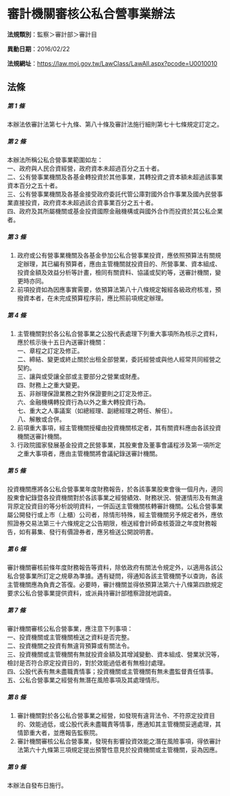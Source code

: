 # 審計機關審核公私合營事業辦法

**法規類別**：監察＞審計部＞審計目

**異動日期**：2016/02/22  

**法規網址**：https://law.moj.gov.tw/LawClass/LawAll.aspx?pcode=U0010010





## 法條
##### 第 1 條
本辦法依審計法第七十九條、第八十條及審計法施行細則第七十七條規定訂定之。

##### 第 2 條
本辦法所稱公私合營事業範圍如左：  
一、政府與人民合資經營，政府資本未超過百分之五十者。  
二、公有營事業機關及各基金轉投資於其他事業，其轉投資之資本額未超過該事業資本百分之五十者。  
三、公有營事業機關及各基金接受政府委託代管公庫對國外合作事業及國內民營事業直接投資，政府資本未超過該合資事業百分之五十者。  
四、政府及其所屬機關或基金投資國際金融機構或與國外合作而投資於其公私企業者。

##### 第 3 條
1. 政府或公有營事業機關及各基金參加公私合營事業投資，應依照預算法有關規定辦理，其已編有預算者，應由主管機關就投資目的、所營事業、資本組成、投資金額及效益分析等計畫，檢同有關資料、協議或契約等，送審計機關，變更時亦同。
1. 前項投資如為因應事實需要，依預算法第八十八條規定報經各級政府核准，預撥資本者，在未完成預算程序前，應比照前項規定辦理。

##### 第 4 條
1. 主管機關對於各公私合營事業之公股代表處理下列重大事項所為核示之資料，應於核示後十五日內送審計機關：  
一、章程之訂定及修正。  
二、締結、變更或終止關於出租全部營業，委託經營或與他人經常共同經營之契約。  
三、讓與或受讓全部或主要部分之營業或財產。  
四、財務上之重大變更。  
五、非辦理保證業務之對外保證要則之訂定及修正。  
六、金融機構轉投資行為以外之重大轉投資行為。  
七、重大之人事議案（如總經理、副總經理之聘任、解任）。  
八、解散或合併。
1. 前項重大事項，經主管機關授權由投資機關核定者，其有關資料應由各該投資機關送審計機關。
1. 行政院國家發展基金投資之民營事業，其股東會及董事會議程涉及第一項所定之重大事項者，應由主管機關將會議紀錄送審計機關。

##### 第 5 條
投資機關應將各公私合營事業年度財務報告，於各該事業股東會後一個月內，連同股東會紀錄暨各投資機關對於各該事業之經營績效、財務狀況、營運情形及有無違背原定投資目的等分析說明資料，一併函送主管機關核轉審計機關。公私合營事業屬公開發行或上市（上櫃）公司者，除情形特殊，經主管機關另予規定者外，應依照證券交易法第三十六條規定之公告期限，檢送經會計師查核簽證之年度財務報告，如有募集、發行有價證券者，應另檢送公開說明書。

##### 第 6 條
審計機關審核前條年度財務報告等資料，除依政府有關法令規定外，以適用各該公私合營事業所訂定之規章為準據。遇有疑問，得通知各該主管機關予以查詢，各該主管機關應為負責之答復。必要時，審計機關並得依預算法第六十八條第四款規定要求公私合營事業提供資料，或派員持審計部稽察證就地調查。

##### 第 7 條
審計機關審核公私合營事業，應注意下列事項：  
一、投資機關或主管機關檢送之資料是否完整。  
二、投資機關之投資有無違背預算或有關法令。  
三、投資機關或主管機關有無就投資金額及其增減變動、資本組成、營業狀況等，檢討是否符合原定投資目的，對於效能過低者有無檢討處理。  
四、公股代表有無未盡職責情事；投資機關或主管機關有無未盡監督責任情事。  
五、公私合營事業之經營有無潛在風險事項及其處理情形。

##### 第 8 條
1. 審計機關對於各公私合營事業之經營，如發現有違背法令、不符原定投資目的、效能過低，或公股代表未盡職責等情事，應通知其主管機關妥適處理，其情節重大者，並應報告監察院。
1. 審計機關審核公私合營事業，發現有影響投資效能之潛在風險事項，得依審計法第六十九條第三項規定提出預警性意見於投資機關或主管機關，妥為因應。

##### 第 9 條
本辦法自發布日施行。


